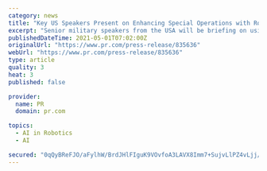```yaml
---
category: news
title: "Key US Speakers Present on Enhancing Special Operations with Robotics at Military Robotics and Autonomous Systems USA 2021 Conference"
excerpt: "Senior military speakers from the USA will be briefing on using RAS for small unit maneuver and special operations at the virtual event in June."
publishedDateTime: 2021-05-01T07:02:00Z
originalUrl: "https://www.pr.com/press-release/835636"
webUrl: "https://www.pr.com/press-release/835636"
type: article
quality: 3
heat: 3
published: false

provider:
  name: PR
  domain: pr.com

topics:
  - AI in Robotics
  - AI

secured: "0qQyBReFJO/aFylhW/BrdJHlFIguK9VOvfoA3LAVX8Imm7+SujvLlPZ4vLjj/Ie/TAlddlEAxuWUu5zbXGTF3IxWIq7t6sJbTgd8QvrqI2P5IehBA0Td4lH4wPM0dNTjYEDntx2ms4mImNhpeokV2ajuRoI1w3rcunyuErZ/EcSzQowQL/s1TO+02Z//RlxialGRTLQXePLxqalMiXeduxetOXLZWyVN5O6KPH+8coHA2st1LQgMYCW/6dz21XnIfruCijeFmuR9/+FyJ5LEOoCVaGYTHbzgajgfUlcyYDTH1zgAVlVl0YZY3nrn71TTeo94ogK+TVi4PdKAZhHCQ70jlK6shiTvYtpEJgnA/Yg=;wnS7v6cm4X9BYLnvlphYlw=="
---
```


